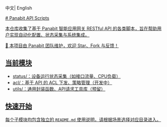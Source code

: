 <p>
中文<a/>|  English <a href="README.md">   
</p>
# Panabit API Scripts

本仓库收集了基于 Panabit 智能应用网关 RESTful API 的各类脚本，旨在帮助用户实现自动化配置、状态采集与系统集成。

📌 本项目由 Panabit 团队维护，欢迎 Star、Fork 与反馈！

## 当前模块

- status/：设备运行状态采集（如接口流量、CPU负载）
- acl/：基于 API 的 ACL 下发、策略管理（开发中）
- utils/：通用封装函数、API请求工具库（预留）

## 快速开始

每个子模块均包含独立的 `README.md` 使用说明，请根据场景选择对应目录进入。    
